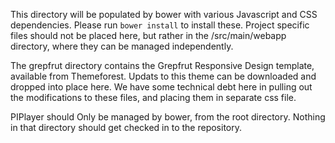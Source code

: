 This directory will be populated by bower with various Javascript and CSS
dependencies.  Please run `bower install` to install these.  Project specific
files should not be placed here, but rather in the /src/main/webapp directory,
where they can be managed independently.

The grepfrut directory contains the Grepfrut Responsive Design template, available
from Themeforest.  Updats to this theme can be downloaded and dropped into place here.
We have some technical debt here in pulling out the modifications to these
files, and placing them in separate css file.

PIPlayer should Only be managed by bower, from the root directory. Nothing in
that directory should get checked in to the repository.